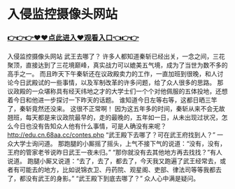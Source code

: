 # 入侵监控摄像头网站

### <a href="https://github.com/xinfue/dunp/issues/2">👉👉👉♥♥点此进入♥观看入口👈👉👉</a>

入侵监控摄像头网站
  武王去哪了？
    许多人都知道秦斩已经出关，一念之间，三花聚顶，直接达到了三花境巅峰，真实战力可以媲美五气境，成为了当世为数不多的高手之一。
    而且昨天下午秦斩还在议政殿卖力的工作，一直加班到很晚，和人讨论今日武殿试的一些事情，以及军制改革的许多问题，给了众人很多的思路。
    那议政殿的一众堪称具有经天纬地之才的大学士们一个个对他佩服的五体投地，还想着今日和他进一步探讨一下昨天的话题。
    谁知道今日左等右等，这都日晒三竿了，秦斩竟然还没来。
    这很不正常啊！
    因为这五年多的时间，秦斩从来不会无故翘班，每天都是来议政院最早的，走的最晚的，五年如一日，从未出现过状况，怎么今日也没有告知众人他有什么事情，可是人确没有来呢？
    http://edu.cn.68aa.cc/contes.php
    “武王殿下去哪了？可在武王府找到人？”
    一众大学士询问道。
    那跑腿的小厮摇了摇头，上气不接下气的说道：“没有，没有，王府的管家老爷说昨日武王一夜未归。”
    “那你就没有去其他地方再去找找？”有人说道。
    跑腿小厮又说道：“去了，去了，都去了，今天我又跑遍了武王经常去，或者有可能去的地方，比如说锦衣卫、丹药院、观星阁、吏部、律法司等等我都去了，都没有武王的身影。”
    “武王殿下到底去哪了？”
    众人心中满是疑问。

